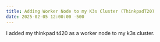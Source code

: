 ```yaml
---
title: Adding Worker Node to my K3s Cluster (ThinkpadT20)
date: 2025-02-05 12:00:00 -500
---
```


I added my thinkpad t420 as a worker node to my k3s cluster.